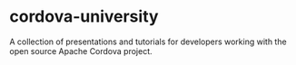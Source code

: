 # cordova-university
A collection of presentations and tutorials for developers working with the open source Apache Cordova project.
